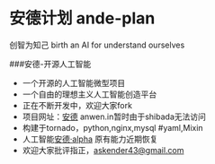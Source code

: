安德计划 ande-plan
========

创智为知己 birth an AI for understand ourselves


###安德-开源人工智能

* 一个开源的人工智能微型项目
* 一个自由的理想主义人工智能创造平台
* 正在不断开发中，欢迎大家fork
* 项目网址：[安德](http://i.askender.com/ande) anwen.in暂时由于shibada无法访问
* 构建于tornado，python,nginx,mysql #yaml,Mixin
* 人工智能[安德·alpha](http://i.askender.com/ande) 原有能力近期恢复
* 欢迎大家批评指正，askender43@gmail.com
